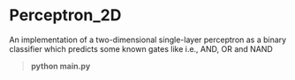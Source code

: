# Perceptron_2D
An implementation of a two-dimensional single-layer perceptron as a binary classifier which predicts some known gates like i.e., AND, OR and NAND

> **python main.py**

